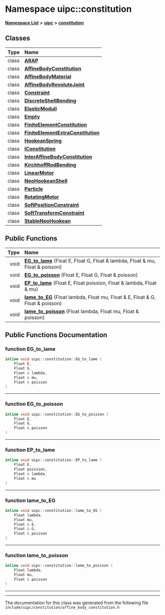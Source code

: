 

# Namespace uipc::constitution



[**Namespace List**](namespaces.md) **>** [**uipc**](namespaceuipc.md) **>** [**constitution**](namespaceuipc_1_1constitution.md)




















## Classes

| Type | Name |
| ---: | :--- |
| class | [**ARAP**](classuipc_1_1constitution_1_1_a_r_a_p.md) <br> |
| class | [**AffineBodyConstitution**](classuipc_1_1constitution_1_1_affine_body_constitution.md) <br> |
| class | [**AffineBodyMaterial**](classuipc_1_1constitution_1_1_affine_body_material.md) <br> |
| class | [**AffineBodyRevoluteJoint**](classuipc_1_1constitution_1_1_affine_body_revolute_joint.md) <br> |
| class | [**Constraint**](classuipc_1_1constitution_1_1_constraint.md) <br> |
| class | [**DiscreteShellBending**](classuipc_1_1constitution_1_1_discrete_shell_bending.md) <br> |
| class | [**ElasticModuli**](classuipc_1_1constitution_1_1_elastic_moduli.md) <br> |
| class | [**Empty**](classuipc_1_1constitution_1_1_empty.md) <br> |
| class | [**FiniteElementConstitution**](classuipc_1_1constitution_1_1_finite_element_constitution.md) <br> |
| class | [**FiniteElementExtraConstitution**](classuipc_1_1constitution_1_1_finite_element_extra_constitution.md) <br> |
| class | [**HookeanSpring**](classuipc_1_1constitution_1_1_hookean_spring.md) <br> |
| class | [**IConstitution**](classuipc_1_1constitution_1_1_i_constitution.md) <br> |
| class | [**InterAffineBodyConstitution**](classuipc_1_1constitution_1_1_inter_affine_body_constitution.md) <br> |
| class | [**KirchhoffRodBending**](classuipc_1_1constitution_1_1_kirchhoff_rod_bending.md) <br> |
| class | [**LinearMotor**](classuipc_1_1constitution_1_1_linear_motor.md) <br> |
| class | [**NeoHookeanShell**](classuipc_1_1constitution_1_1_neo_hookean_shell.md) <br> |
| class | [**Particle**](classuipc_1_1constitution_1_1_particle.md) <br> |
| class | [**RotatingMotor**](classuipc_1_1constitution_1_1_rotating_motor.md) <br> |
| class | [**SoftPositionConstraint**](classuipc_1_1constitution_1_1_soft_position_constraint.md) <br> |
| class | [**SoftTransformConstraint**](classuipc_1_1constitution_1_1_soft_transform_constraint.md) <br> |
| class | [**StableNeoHookean**](classuipc_1_1constitution_1_1_stable_neo_hookean.md) <br> |






















## Public Functions

| Type | Name |
| ---: | :--- |
|  void | [**EG\_to\_lame**](#function-eg_to_lame) (Float E, Float G, Float & lambda, Float & mu, Float & poisson) <br> |
|  void | [**EG\_to\_poisson**](#function-eg_to_poisson) (Float E, Float G, Float & poisson) <br> |
|  void | [**EP\_to\_lame**](#function-ep_to_lame) (Float E, Float poission, Float & lambda, Float & mu) <br> |
|  void | [**lame\_to\_EG**](#function-lame_to_eg) (Float lambda, Float mu, Float & E, Float & G, Float & poisson) <br> |
|  void | [**lame\_to\_poisson**](#function-lame_to_poisson) (Float lambda, Float mu, Float & poisson) <br> |




























## Public Functions Documentation




### function EG\_to\_lame 

```C++
inline void uipc::constitution::EG_to_lame (
    Float E,
    Float G,
    Float & lambda,
    Float & mu,
    Float & poisson
) 
```




<hr>



### function EG\_to\_poisson 

```C++
inline void uipc::constitution::EG_to_poisson (
    Float E,
    Float G,
    Float & poisson
) 
```




<hr>



### function EP\_to\_lame 

```C++
inline void uipc::constitution::EP_to_lame (
    Float E,
    Float poission,
    Float & lambda,
    Float & mu
) 
```




<hr>



### function lame\_to\_EG 

```C++
inline void uipc::constitution::lame_to_EG (
    Float lambda,
    Float mu,
    Float & E,
    Float & G,
    Float & poisson
) 
```




<hr>



### function lame\_to\_poisson 

```C++
inline void uipc::constitution::lame_to_poisson (
    Float lambda,
    Float mu,
    Float & poisson
) 
```




<hr>

------------------------------
The documentation for this class was generated from the following file `include/uipc/constitution/affine_body_constitution.h`

